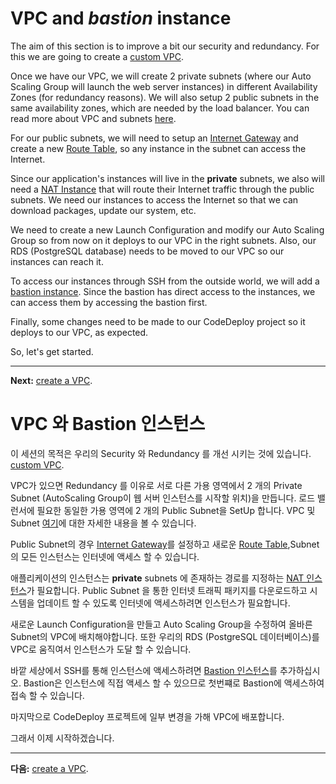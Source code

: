 # VPC and *bastion* instance

The aim of this section is to improve a bit our security and redundancy. For this we are going to create a [custom VPC](https://aws.amazon.com/documentation/vpc/).

Once we have our VPC, we will create 2 private subnets (where our Auto Scaling Group will launch the web server instances) in different Availability Zones (for redundancy reasons). We will also setup 2 public subnets in the same availability zones, which are needed by the load balancer. You can read more about VPC and subnets [here](https://docs.aws.amazon.com/AmazonVPC/latest/UserGuide/VPC_Subnets.html).

For our public subnets, we will need to setup an [Internet Gateway](http://docs.aws.amazon.com/AmazonVPC/latest/UserGuide/VPC_Internet_Gateway.html) and create a new [Route Table](http://docs.aws.amazon.com/AmazonVPC/latest/UserGuide/VPC_Route_Tables.html), so any instance in the subnet can access the Internet.

Since our application's instances will live in the **private** subnets, we also will need a [NAT Instance](http://docs.aws.amazon.com/AmazonVPC/latest/UserGuide/VPC_NAT_Instance.html) that will route their Internet traffic through the public subnets. We need our instances to access the Internet so that we can download packages, update our system, etc.

We need to create a new Launch Configuration and modify our Auto Scaling Group so from now on it deploys to our VPC in the right subnets. Also, our RDS (PostgreSQL database) needs to be moved to our VPC so our instances can reach it.

To access our instances through SSH from the outside world, we will add a [bastion instance](https://aws.amazon.com/blogs/security/how-to-record-ssh-sessions-established-through-a-bastion-host/). Since the bastion has direct access to the instances, we can access them by accessing the bastion first.

Finally, some changes need to be made to our CodeDeploy project so it deploys to our VPC, as expected.

So, let's get started.

---
**Next:** [create a VPC](/workshop/vpc-subnets-bastion/01-create-vpc.md).


# VPC 와 Bastion 인스턴스
이 세션의 목적은 우리의 Security 와 Redundancy 를 개선 시키는 것에 있습니다. [custom VPC](https://aws.amazon.com/documentation/vpc/).

VPC가 있으면 Redundancy 를 이유로 서로 다른 가용 영역에서 2 개의 Private Subnet (AutoScaling Group이 웹 서버 인스턴스를 시작할 위치)을 만듭니다. 로드 밸런서에 필요한 동일한 가용 영역에 2 개의 Public Subnet을 SetUp 합니다. VPC 및 Subnet [여기](https://docs.aws.amazon.com/AmazonVPC/latest/UserGuide/VPC_Subnets.html)에 대한 자세한 내용을 볼 수 있습니다.

Public Subnet의 경우 [Internet Gateway](http://docs.aws.amazon.com/AmazonVPC/latest/UserGuide/VPC_Internet_Gateway.html)를 설정하고 새로운 [Route Table](http://docs.aws.amazon.com/AmazonVPC/latest/UserGuide/VPC_Route_Tables.html),Subnet의 모든 인스턴스는 인터넷에 액세스 할 수 있습니다.

애플리케이션의 인스턴스는 **private** subnets 에 존재하는 경로를 지정하는 [NAT 인스턴스](http://docs.aws.amazon.com/AmazonVPC/latest/UserGuide/VPC_NAT_Instance.html)가 필요합니다. Public Subnet 을 통한 인터넷 트래픽 패키지를 다운로드하고 시스템을 업데이트 할 수 있도록 인터넷에 액세스하려면 인스턴스가 필요합니다.

새로운 Launch Configuration을 만들고 Auto Scaling Group을 수정하여 올바른 Subnet의 VPC에 배치해야합니다. 또한 우리의 RDS (PostgreSQL 데이터베이스)를 VPC로 움직여서  인스턴스가 도달 할 수 있습니다.

바깥 세상에서 SSH를 통해 인스턴스에 액세스하려면 [Bastion 인스턴스](https://aws.amazon.com/blogs/security/how-to-record-ssh-sessions-established-through-a-bastion-host/)를 추가하십시오.  Bastion은 인스턴스에 직접 액세스 할 수 있으므로 첫번쨰로 Bastion에 액세스하여접속  할 수 있습니다.

마지막으로 CodeDeploy 프로젝트에 일부 변경을 가해 VPC에 배포합니다.

그래서 이제 시작하겠습니다.

---
**다음:** [create a VPC](/workshop/vpc-subnets-bastion/01-create-vpc.md).
